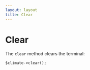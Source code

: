 ```yaml
---
layout: layout
title: Clear
---
```


Clear
==============

The `clear` method clears the terminal:

~~~.language-php
$climate->clear();
~~~
